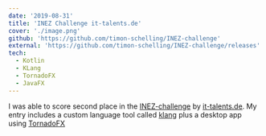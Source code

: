 ```yaml
---
date: '2019-08-31'
title: 'INEZ Challenge it-talents.de'
cover: './image.png'
github: 'https://github.com/timon-schelling/INEZ-challenge'
external: 'https://github.com/timon-schelling/INEZ-challenge/releases'
tech:
  - Kotlin
  - KLang
  - TornadoFX
  - JavaFX
---
```


I was able to score second place in the [INEZ-challenge](https://it-talents.de/veranstaltung/inez-der-intelligente-einkaufszettel-by-edeka-digital/) by [it-talents.de](https://it-talents.de/). My entry includes a custom language tool called [klang](https://github.com/timon-schelling/INEZ-challenge/tree/master/modules/util/kotlin/klang) plus a desktop app using [TornadoFX](https://tornadofx.io/)

